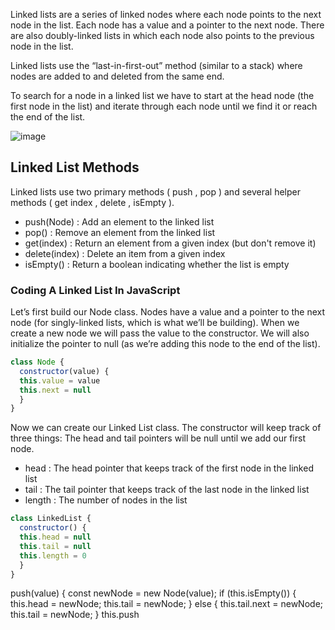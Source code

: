 Linked lists are a series of linked nodes where each node points to the next node in the list. Each node has a value and a pointer to the next node. There are also doubly-linked
lists in which each node also points to the previous node in the list.

Linked lists use the “last-in-first-out” method (similar to a stack) where nodes are added to and deleted from the same end.

To search for a node in a linked list we have to start at the head node (the first node in the list) and iterate through each node until we find it or reach the end of the list.

![image](https://user-images.githubusercontent.com/34129569/156056181-5a856114-413c-41bb-aa7e-df7c49353f9f.png)


## Linked List Methods
Linked lists use two primary methods ( push , pop ) and several helper methods ( get index , delete , isEmpty ).

* push(Node) : Add an element to the linked list
* pop() : Remove an element from the linked list
* get(index) : Return an element from a given index (but don't remove it)
* delete(index) : Delete an item from a given index
* isEmpty() : Return a boolean indicating whether the list is empty

### Coding A Linked List In JavaScript

Let’s first build our Node class. Nodes have a value and a pointer to the next node (for singly-linked lists, which is what we’ll be building). When we create a new node we will
pass the value to the constructor. We will also initialize the pointer to null (as we’re adding this node to the end of the list).

```js
class Node {
  constructor(value) {
  this.value = value
  this.next = null
  }
}
```

Now we can create our Linked List class. The constructor will keep track of three things: The head and tail pointers will be null until we add our first node.

* head : The head pointer that keeps track of the first node in the linked list
* tail : The tail pointer that keeps track of the last node in the linked list
* length : The number of nodes in the list

```js
class LinkedList {
  constructor() {
  this.head = null
  this.tail = null
  this.length = 0
  }
}
```

push(value) {
  const newNode = new Node(value);
  if (this.isEmpty()) {
  this.head = newNode;
  this.tail = newNode;
  } else {
  this.tail.next = newNode;
  this.tail = newNode;
  }
this.push


